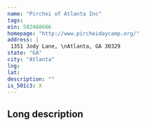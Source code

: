 ```yaml
---
name: "Pirchei of Atlanta Inc"
tags:
ein: 582468666
homepage: "http://www.pircheidaycamp.org/"
address: |
 1351 Jody Lane, \nAtlanta, GA 30329
state: "GA"
city: "Atlanta"
lng: 
lat: 
description: ""
is_501c3: X
---
```


## Long description


